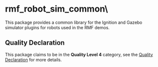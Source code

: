 # rmf\_robot\_sim\_common\

This package provides a common library for the Ignition and Gazebo simulator plugins for robots used in the RMF demos.

## Quality Declaration

This package claims to be in the **Quality Level 4** category, see the [Quality Declaration](./QUALITY_DECLARATION.md) for more details.
